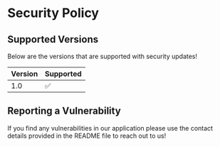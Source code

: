 # Security Policy

## Supported Versions

Below are the versions that are supported with security updates!

| Version | Supported          |
| ------- | ------------------ |
| 1.0   | :white_check_mark: |

## Reporting a Vulnerability

If you find any vulnerabilities in our application please use the contact details provided in the README file to reach out to us!
